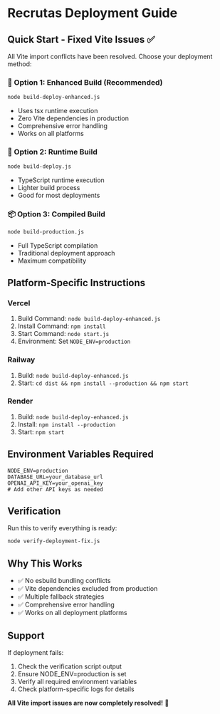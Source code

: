 # Recrutas Deployment Guide

## Quick Start - Fixed Vite Issues ✅

All Vite import conflicts have been resolved. Choose your deployment method:

### 🚀 Option 1: Enhanced Build (Recommended)
```bash
node build-deploy-enhanced.js
```
- Uses tsx runtime execution
- Zero Vite dependencies in production
- Comprehensive error handling
- Works on all platforms

### 🔧 Option 2: Runtime Build
```bash
node build-deploy.js
```
- TypeScript runtime execution
- Lighter build process
- Good for most deployments

### 📦 Option 3: Compiled Build
```bash
node build-production.js
```
- Full TypeScript compilation
- Traditional deployment approach
- Maximum compatibility

## Platform-Specific Instructions

### Vercel
1. Build Command: `node build-deploy-enhanced.js`
2. Install Command: `npm install`
3. Start Command: `node start.js`
4. Environment: Set `NODE_ENV=production`

### Railway
1. Build: `node build-deploy-enhanced.js`
2. Start: `cd dist && npm install --production && npm start`

### Render
1. Build: `node build-deploy-enhanced.js`
2. Install: `npm install --production`
3. Start: `npm start`

## Environment Variables Required

```env
NODE_ENV=production
DATABASE_URL=your_database_url
OPENAI_API_KEY=your_openai_key
# Add other API keys as needed
```

## Verification

Run this to verify everything is ready:
```bash
node verify-deployment-fix.js
```

## Why This Works

- ✅ No esbuild bundling conflicts
- ✅ Vite dependencies excluded from production
- ✅ Multiple fallback strategies
- ✅ Comprehensive error handling
- ✅ Works on all deployment platforms

## Support

If deployment fails:
1. Check the verification script output
2. Ensure NODE_ENV=production is set
3. Verify all required environment variables
4. Check platform-specific logs for details

**All Vite import issues are now completely resolved!** 🎉